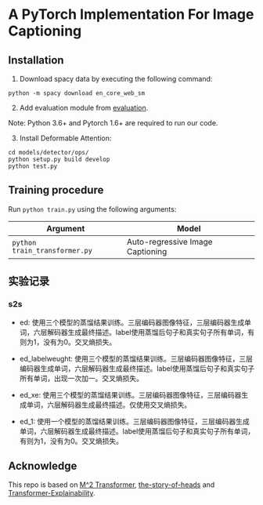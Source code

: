 # A PyTorch Implementation For Image Captioning

## Installation
1. Download spacy data by executing the following command:
```
python -m spacy download en_core_web_sm
```

2. Add evaluation module from [evaluation](https://github.com/aimagelab/meshed-memory-transformer/tree/master/evaluation).

Note: Python 3.6+ and Pytorch 1.6+ are required to run our code. 

3. Install Deformable Attention:
```shell
cd models/detector/ops/
python setup.py build develop
python test.py
```

## Training procedure
Run `python train.py` using the following arguments:

| Argument | Model |
|------|------|
| `python train_transformer.py` | Auto-regressive Image Captioning |

## 实验记录
### s2s
- ed: 使用三个模型的蒸馏结果训练。三层编码器图像特征，三层编码器生成单词，六层解码器生成最终描述。label使用蒸馏后句子和真实句子所有单词，有则为1，没有为0。交叉熵损失。

- ed_labelweught: 使用三个模型的蒸馏结果训练。三层编码器图像特征，三层编码器生成单词，六层解码器生成最终描述。label使用蒸馏后句子和真实句子所有单词，出现一次加一。交叉熵损失。

- ed_xe: 使用三个模型的蒸馏结果训练。三层编码器图像特征，三层编码器生成单词，六层解码器生成最终描述。仅使用交叉熵损失。

- ed_1: 使用一个模型的蒸馏结果训练。三层编码器图像特征，三层编码器生成单词，六层解码器生成最终描述。label使用蒸馏后句子和真实句子所有单词，有则为1，没有为0。交叉熵损失。


## Acknowledge
This repo is based on [M^2 Transformer](https://github.com/aimagelab/meshed-memory-transformer), [the-story-of-heads](https://github.com/lena-voita/the-story-of-heads) and [Transformer-Explainability](https://github.com/hila-chefer/Transformer-Explainability).
